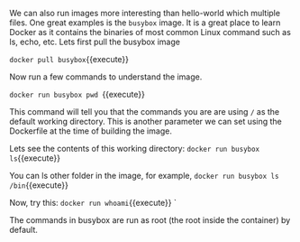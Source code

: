 We can also run images more interesting than hello-world which multiple files. One great examples is the `busybox` image. It is a great place to learn Docker as it contains the binaries of most common Linux command such as ls, echo, etc. Lets first pull the busybox image 

`docker pull busybox`{{execute}}

Now run a few commands to understand the image. 

`docker run busybox pwd `{{execute}}

This command will tell you that the commands you are are using `/` as the default working directory. This is another parameter we can set using the Dockerfile at the time of building the image. 

Lets see the contents of this working directory:
`docker run busybox ls`{{execute}}

You can ls other folder in the image, for example,
`docker run busybox ls /bin`{{execute}}

Now, try this: 
`docker run whoami`{{execute}}
`

The commands in busybox are run as root (the root inside the container) by default. 
